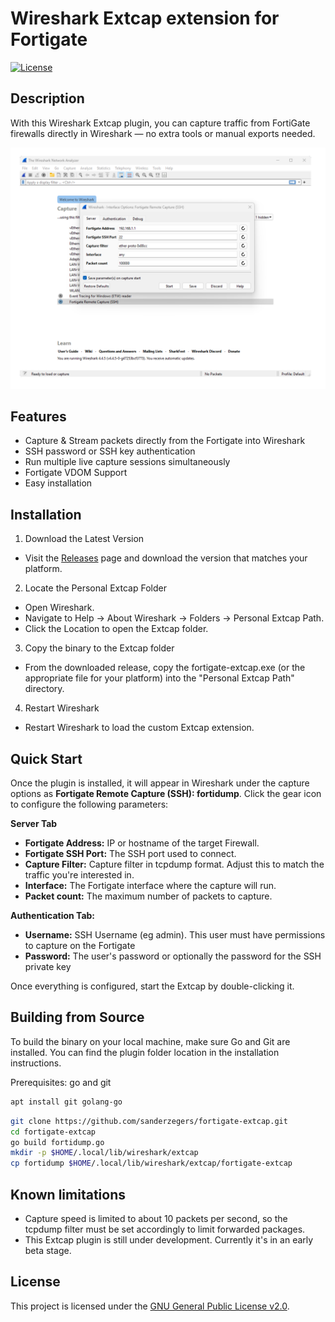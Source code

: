 # Wireshark Extcap extension for Fortigate

[![License](https://img.shields.io/badge/license-GPLv2-blue.svg)](LICENSE)

## Description

With this Wireshark Extcap plugin, you can capture traffic from FortiGate firewalls directly in Wireshark — no extra tools or manual exports needed.

![Wireshark Screenshot](images/wireshark-extcap.png)

## Features

- Capture & Stream packets directly from the Fortigate into Wireshark
- SSH password or SSH key authentication
- Run multiple live capture sessions simultaneously
- Fortigate VDOM Support
- Easy installation
  
## Installation

1. Download the Latest Version
 - Visit the [Releases](https://github.com/sanderzegers/fortigate-extcap/releases/) page and download the version that matches your platform.

2. Locate the Personal Extcap Folder
 - Open Wireshark.
 - Navigate to Help → About Wireshark → Folders → Personal Extcap Path.
 - Click the Location to open the Extcap folder.

3. Copy the binary to the Extcap folder
 - From the downloaded release, copy the fortigate-extcap.exe (or the appropriate file for your platform) into the "Personal Extcap Path" directory.

4. Restart Wireshark
 - Restart Wireshark to load the custom Extcap extension.

## Quick Start

Once the plugin is installed, it will appear in Wireshark under the capture options as **Fortigate Remote Capture (SSH): fortidump**.
Click the gear icon to configure the following parameters:

**Server Tab**
- **Fortigate Address:** IP or hostname of the target Firewall.
- **Fortigate SSH Port:** The SSH port used to connect.
- **Capture Filter:** Capture filter in tcpdump format. Adjust this to match the traffic you're interested in.
- **Interface:** The Fortigate interface where the capture will run.
- **Packet count:** The maximum number of packets to capture.

**Authentication Tab:**
- **Username:** SSH Username (eg admin). This user must have permissions to capture on the Fortigate
- **Password:** The user's password or optionally the password for the SSH private key

Once everything is configured, start the Extcap by double-clicking it.

## Building from Source

To build the binary on your local machine, make sure Go and Git are installed. 
You can find the plugin folder location in the installation instructions.

Prerequisites: go and git
```bash
apt install git golang-go
```

```bash
git clone https://github.com/sanderzegers/fortigate-extcap.git
cd fortigate-extcap
go build fortidump.go
mkdir -p $HOME/.local/lib/wireshark/extcap
cp fortidump $HOME/.local/lib/wireshark/extcap/fortigate-extcap
```

## Known limitations
- Capture speed is limited to about 10 packets per second, so the tcpdump filter must be set accordingly to limit forwarded packages.
- This Extcap plugin is still under development. Currently it's in an early beta stage.

## License

This project is licensed under the [GNU General Public License v2.0](LICENSE).
